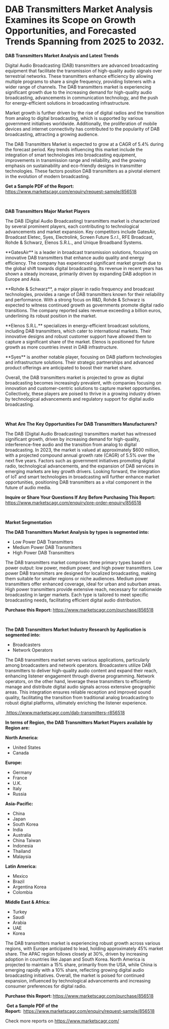 <p><h1>DAB Transmitters Market Analysis Examines its Scope on Growth Opportunities, and Forecasted Trends Spanning from 2025 to 2032.</h1></p><p><strong>DAB Transmitters Market Analysis and Latest Trends</strong></p>
<p><p>Digital Audio Broadcasting (DAB) transmitters are advanced broadcasting equipment that facilitate the transmission of high-quality audio signals over terrestrial networks. These transmitters enhance efficiency by allowing multiple programs to share a single frequency, providing listeners with a wider range of channels. The DAB transmitters market is experiencing significant growth due to the increasing demand for high-quality audio broadcasting, advancements in communication technology, and the push for energy-efficient solutions in broadcasting infrastructure.</p><p>Market growth is further driven by the rise of digital radios and the transition from analog to digital broadcasting, which is supported by various government initiatives worldwide. Additionally, the proliferation of mobile devices and internet connectivity has contributed to the popularity of DAB broadcasting, attracting a growing audience.</p><p>The DAB Transmitters Market is expected to grow at a CAGR of 5.4% during the forecast period. Key trends influencing this market include the integration of smart technologies into broadcasting equipment, improvements in transmission range and reliability, and the growing emphasis on sustainability and eco-friendly designs in transmitter technologies. These factors position DAB transmitters as a pivotal element in the evolution of modern broadcasting.</p></p>
<p><strong>Get a Sample PDF of the Report:&nbsp;</strong> <a href="https://www.marketscagr.com/enquiry/request-sample/856518?utm_campaign=2295&utm_medium=2&utm_source=Github&utm_content=ia&utm_term=17022025&utm_id=dab-transmitters">https://www.marketscagr.com/enquiry/request-sample/856518</a></p>
<p>&nbsp;</p>
<p><strong>DAB Transmitters Major Market Players</strong></p>
<p><p>The DAB (Digital Audio Broadcasting) transmitters market is characterized by several prominent players, each contributing to technological advancements and market expansion. Key competitors include GatesAir, Broadcast Eletec, Syes, Electrolink, Screen Future S.r.l., RFE Broadcast, Rohde & Schwarz, Elenos S.R.L., and Unique Broadband Systems.</p><p>**GatesAir** is a leader in broadcast transmission solutions, focusing on innovative DAB transmitters that enhance audio quality and energy efficiency. The company has experienced significant market growth due to the global shift towards digital broadcasting. Its revenue in recent years has shown a steady increase, primarily driven by expanding DAB adoption in Europe and Asia.</p><p>**Rohde & Schwarz**, a major player in radio frequency and broadcast technologies, provides a range of DAB transmitters known for their reliability and performance. With a strong focus on R&D, Rohde & Schwarz is expected to witness continued growth as governments promote digital radio transitions. The company reported sales revenue exceeding a billion euros, underlining its robust position in the market.</p><p>**Elenos S.R.L.** specializes in energy-efficient broadcast solutions, including DAB transmitters, which cater to international markets. Their innovative designs and robust customer support have allowed them to capture a significant share of the market. Elenos is positioned for future growth as more countries invest in DAB infrastructure.</p><p>**Syes** is another notable player, focusing on DAB platform technologies and infrastructure solutions. Their strategic partnerships and advanced product offerings are anticipated to boost their market share.</p><p>Overall, the DAB transmitters market is projected to grow as digital broadcasting becomes increasingly prevalent, with companies focusing on innovation and customer-centric solutions to capture market opportunities. Collectively, these players are poised to thrive in a growing industry driven by technological advancements and regulatory support for digital audio broadcasting.</p></p>
<p>&nbsp;</p>
<p><strong>What Are The Key Opportunities For DAB Transmitters Manufacturers?</strong></p>
<p><p>The DAB (Digital Audio Broadcasting) transmitters market has witnessed significant growth, driven by increasing demand for high-quality, interference-free audio and the transition from analog to digital broadcasting. In 2023, the market is valued at approximately $600 million, with a projected compound annual growth rate (CAGR) of 5.5% over the next five years. Factors such as government initiatives promoting digital radio, technological advancements, and the expansion of DAB services in emerging markets are key growth drivers. Looking forward, the integration of IoT and smart technologies in broadcasting will further enhance market opportunities, positioning DAB transmitters as a vital component in the future of audio media.</p></p>
<p><strong>Inquire or Share Your Questions If Any Before Purchasing This Report:</strong> <a href="https://www.marketscagr.com/enquiry/pre-order-enquiry/856518?utm_campaign=2295&utm_medium=2&utm_source=Github&utm_content=ia&utm_term=17022025&utm_id=dab-transmitters">https://www.marketscagr.com/enquiry/pre-order-enquiry/856518</a></p>
<p>&nbsp;</p>
<p><strong>Market Segmentation</strong></p>
<p><strong>The DAB Transmitters Market Analysis by types is segmented into:</strong></p>
<p><ul><li>Low Power DAB Transmitters</li><li>Medium Power DAB Transmitters</li><li>High Power DAB Transmitters</li></ul></p>
<p><p>The DAB transmitters market comprises three primary types based on power output: low power, medium power, and high power transmitters. Low power DAB transmitters are designed for localized broadcasting, making them suitable for smaller regions or niche audiences. Medium power transmitters offer enhanced coverage, ideal for urban and suburban areas. High power transmitters provide extensive reach, necessary for nationwide broadcasting in larger markets. Each type is tailored to meet specific broadcasting needs, facilitating efficient digital audio distribution.</p></p>
<p><strong>Purchase this Report:&nbsp;</strong><a href="https://www.marketscagr.com/purchase/856518?utm_campaign=2295&utm_medium=2&utm_source=Github&utm_content=ia&utm_term=17022025&utm_id=dab-transmitters">https://www.marketscagr.com/purchase/856518</a></p>
<p>&nbsp;</p>
<p><strong>The DAB Transmitters Market Industry Research by Application is segmented into:</strong></p>
<p><ul><li>Broadcasters</li><li>Network Operators</li></ul></p>
<p><p>The DAB transmitters market serves various applications, particularly among broadcasters and network operators. Broadcasters utilize DAB transmitters to deliver high-quality audio content and expand their reach, enhancing listener engagement through diverse programming. Network operators, on the other hand, leverage these transmitters to efficiently manage and distribute digital audio signals across extensive geographic areas. This integration ensures reliable reception and improved sound quality, facilitating the transition from traditional analog broadcasting to robust digital platforms, ultimately enriching the listener experience.</p></p>
<p><a href="https://www.marketscagr.com/dab-transmitters-r856518?utm_campaign=2295&utm_medium=2&utm_source=Github&utm_content=ia&utm_term=17022025&utm_id=dab-transmitters">&nbsp;https://www.marketscagr.com/dab-transmitters-r856518</a></p>
<p><strong>In terms of Region, the DAB Transmitters Market Players available by Region are:</strong></p>
<p>
    <p> <strong> North America: </strong>
        <ul>
            <li>United States</li>
            <li>Canada</li>
        </ul>
        </p> 
    <p> <strong> Europe: </strong>
        <ul>
            <li>Germany</li>
            <li>France</li>
            <li>U.K.</li>
            <li>Italy</li>
            <li>Russia</li>
        </ul>
        </p> 
    <p> <strong> Asia-Pacific: </strong>
        <ul>
            <li>China</li>
            <li>Japan</li>
            <li>South Korea</li>
            <li>India</li>
            <li>Australia</li>
            <li>China Taiwan</li>
            <li>Indonesia</li>
            <li>Thailand</li>
            <li>Malaysia</li>
        </ul>
        </p> 
    <p> <strong> Latin America: </strong>
        <ul>
            <li>Mexico</li>
            <li>Brazil</li>
            <li>Argentina Korea</li>
            <li>Colombia</li>
        </ul>
        </p> 
    <p> <strong> Middle East & Africa: </strong>
        <ul>
            <li>Turkey</li>
            <li>Saudi</li>
            <li>Arabia</li>
            <li>UAE</li>
            <li>Korea</li>
        </ul>
    </p>
    </p>
<p><p>The DAB transmitters market is experiencing robust growth across various regions, with Europe anticipated to lead, holding approximately 45% market share. The APAC region follows closely at 30%, driven by increasing adoption in countries like Japan and South Korea. North America is projected to maintain a 15% share, primarily from the USA, while China is emerging rapidly with a 10% share, reflecting growing digital audio broadcasting initiatives. Overall, the market is poised for continued expansion, influenced by technological advancements and increasing consumer preferences for digital radio.</p></p>
<p><strong>Purchase this Report: </strong><a href="https://www.marketscagr.com/purchase/856518?utm_campaign=2295&utm_medium=2&utm_source=Github&utm_content=ia&utm_term=17022025&utm_id=dab-transmitters">https://www.marketscagr.com/purchase/856518</a></p>
<p>&nbsp;<strong>Get a Sample PDF of the Report:&nbsp;&nbsp;</strong><a href="https://www.marketscagr.com/enquiry/request-sample/856518?utm_campaign=2295&utm_medium=2&utm_source=Github&utm_content=ia&utm_term=17022025&utm_id=dab-transmitters">https://www.marketscagr.com/enquiry/request-sample/856518</a></p>
<p><strong></strong></p>
<p>Check more reports on <a href="https://www.marketscagr.com/?utm_campaign=2295&utm_medium=2&utm_source=Github&utm_content=ia&utm_term=17022025&utm_id=dab-transmitters">https://www.marketscagr.com/</a></p>